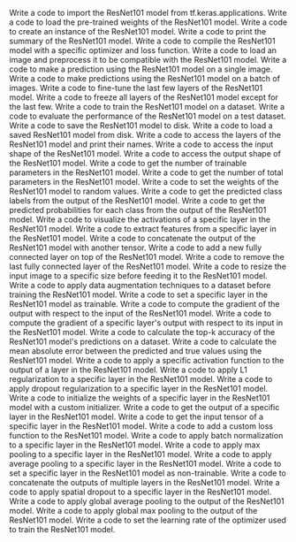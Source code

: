 Write a code to import the ResNet101 model from tf.keras.applications.
Write a code to load the pre-trained weights of the ResNet101 model.
Write a code to create an instance of the ResNet101 model.
Write a code to print the summary of the ResNet101 model.
Write a code to compile the ResNet101 model with a specific optimizer and loss function.
Write a code to load an image and preprocess it to be compatible with the ResNet101 model.
Write a code to make a prediction using the ResNet101 model on a single image.
Write a code to make predictions using the ResNet101 model on a batch of images.
Write a code to fine-tune the last few layers of the ResNet101 model.
Write a code to freeze all layers of the ResNet101 model except for the last few.
Write a code to train the ResNet101 model on a dataset.
Write a code to evaluate the performance of the ResNet101 model on a test dataset.
Write a code to save the ResNet101 model to disk.
Write a code to load a saved ResNet101 model from disk.
Write a code to access the layers of the ResNet101 model and print their names.
Write a code to access the input shape of the ResNet101 model.
Write a code to access the output shape of the ResNet101 model.
Write a code to get the number of trainable parameters in the ResNet101 model.
Write a code to get the number of total parameters in the ResNet101 model.
Write a code to set the weights of the ResNet101 model to random values.
Write a code to get the predicted class labels from the output of the ResNet101 model.
Write a code to get the predicted probabilities for each class from the output of the ResNet101 model.
Write a code to visualize the activations of a specific layer in the ResNet101 model.
Write a code to extract features from a specific layer in the ResNet101 model.
Write a code to concatenate the output of the ResNet101 model with another tensor.
Write a code to add a new fully connected layer on top of the ResNet101 model.
Write a code to remove the last fully connected layer of the ResNet101 model.
Write a code to resize the input image to a specific size before feeding it to the ResNet101 model.
Write a code to apply data augmentation techniques to a dataset before training the ResNet101 model.
Write a code to set a specific layer in the ResNet101 model as trainable.
Write a code to compute the gradient of the output with respect to the input of the ResNet101 model.
Write a code to compute the gradient of a specific layer's output with respect to its input in the ResNet101 model.
Write a code to calculate the top-k accuracy of the ResNet101 model's predictions on a dataset.
Write a code to calculate the mean absolute error between the predicted and true values using the ResNet101 model.
Write a code to apply a specific activation function to the output of a layer in the ResNet101 model.
Write a code to apply L1 regularization to a specific layer in the ResNet101 model.
Write a code to apply dropout regularization to a specific layer in the ResNet101 model.
Write a code to initialize the weights of a specific layer in the ResNet101 model with a custom initializer.
Write a code to get the output of a specific layer in the ResNet101 model.
Write a code to get the input tensor of a specific layer in the ResNet101 model.
Write a code to add a custom loss function to the ResNet101 model.
Write a code to apply batch normalization to a specific layer in the ResNet101 model.
Write a code to apply max pooling to a specific layer in the ResNet101 model.
Write a code to apply average pooling to a specific layer in the ResNet101 model.
Write a code to set a specific layer in the ResNet101 model as non-trainable.
Write a code to concatenate the outputs of multiple layers in the ResNet101 model.
Write a code to apply spatial dropout to a specific layer in the ResNet101 model.
Write a code to apply global average pooling to the output of the ResNet101 model.
Write a code to apply global max pooling to the output of the ResNet101 model.
Write a code to set the learning rate of the optimizer used to train the ResNet101 model.